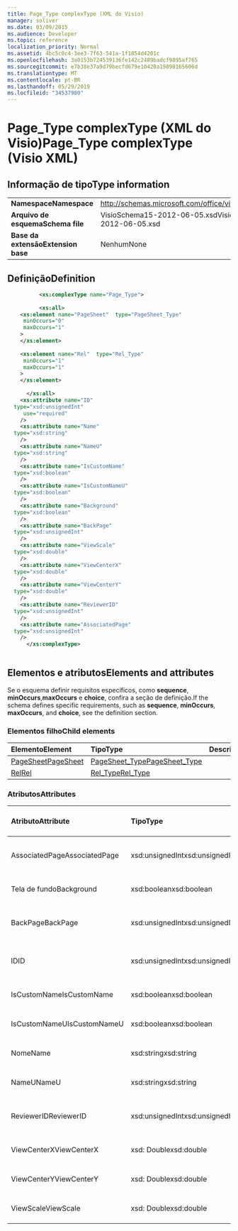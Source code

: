 ```yaml
---
title: Page_Type complexType (XML do Visio)
manager: soliver
ms.date: 03/09/2015
ms.audience: Developer
ms.topic: reference
localization_priority: Normal
ms.assetid: 4bc5c0c4-3ee3-7f63-541a-1f1854d4201c
ms.openlocfilehash: 3a0153b724539136fe142c2489badcf9895af765
ms.sourcegitcommit: e7b38e37a9d79becfd679e10420a19890165606d
ms.translationtype: MT
ms.contentlocale: pt-BR
ms.lasthandoff: 05/29/2019
ms.locfileid: "34537980"
---
```

# <a name="pagetype-complextype-visio-xml"></a><span data-ttu-id="a3e1e-102">Page_Type complexType (XML do Visio)</span><span class="sxs-lookup"><span data-stu-id="a3e1e-102">Page_Type complexType (Visio XML)</span></span>

## <a name="type-information"></a><span data-ttu-id="a3e1e-103">Informação de tipo</span><span class="sxs-lookup"><span data-stu-id="a3e1e-103">Type information</span></span>

|||
|:-----|:-----|
|<span data-ttu-id="a3e1e-104">**Namespace**</span><span class="sxs-lookup"><span data-stu-id="a3e1e-104">**Namespace**</span></span> <br/> |http://schemas.microsoft.com/office/visio/2011/1/core  <br/> |
|<span data-ttu-id="a3e1e-105">**Arquivo de esquema**</span><span class="sxs-lookup"><span data-stu-id="a3e1e-105">**Schema file**</span></span> <br/> |<span data-ttu-id="a3e1e-106">VisioSchema15-2012-06-05.xsd</span><span class="sxs-lookup"><span data-stu-id="a3e1e-106">VisioSchema15-2012-06-05.xsd</span></span>  <br/> |
|<span data-ttu-id="a3e1e-107">**Base da extensão**</span><span class="sxs-lookup"><span data-stu-id="a3e1e-107">**Extension base**</span></span> <br/> |<span data-ttu-id="a3e1e-108">Nenhum</span><span class="sxs-lookup"><span data-stu-id="a3e1e-108">None</span></span>  <br/> |
   
## <a name="definition"></a><span data-ttu-id="a3e1e-109">Definição</span><span class="sxs-lookup"><span data-stu-id="a3e1e-109">Definition</span></span>

```XML
          <xs:complexType name="Page_Type">
          
          <xs:all>
    <xs:element name="PageSheet"  type="PageSheet_Type"
     minOccurs="0"
     maxOccurs="1"
    >
    </xs:element>
    
    <xs:element name="Rel"  type="Rel_Type"
     minOccurs="1"
     maxOccurs="1"
    >
    </xs:element>
    
      </xs:all>
    <xs:attribute name="ID"
  type="xsd:unsignedInt"
     use="required"
    />
    <xs:attribute name="Name"
  type="xsd:string"
    />
    <xs:attribute name="NameU"
  type="xsd:string"
    />
    <xs:attribute name="IsCustomName"
  type="xsd:boolean"
    />
    <xs:attribute name="IsCustomNameU"
  type="xsd:boolean"
    />
    <xs:attribute name="Background"
  type="xsd:boolean"
    />
    <xs:attribute name="BackPage"
  type="xsd:unsignedInt"
    />
    <xs:attribute name="ViewScale"
  type="xsd:double"
    />
    <xs:attribute name="ViewCenterX"
  type="xsd:double"
    />
    <xs:attribute name="ViewCenterY"
  type="xsd:double"
    />
    <xs:attribute name="ReviewerID"
  type="xsd:unsignedInt"
    />
    <xs:attribute name="AssociatedPage"
  type="xsd:unsignedInt"
    />
      </xs:complexType>
      
```

## <a name="elements-and-attributes"></a><span data-ttu-id="a3e1e-110">Elementos e atributos</span><span class="sxs-lookup"><span data-stu-id="a3e1e-110">Elements and attributes</span></span>

<span data-ttu-id="a3e1e-111">Se o esquema definir requisitos específicos, como **sequence**, **minOccurs**,**maxOccurs** e **choice**, confira a seção de definição.</span><span class="sxs-lookup"><span data-stu-id="a3e1e-111">If the schema defines specific requirements, such as **sequence**, **minOccurs**, **maxOccurs**, and **choice**, see the definition section.</span></span> 
  
### <a name="child-elements"></a><span data-ttu-id="a3e1e-112">Elementos filho</span><span class="sxs-lookup"><span data-stu-id="a3e1e-112">Child elements</span></span>

|<span data-ttu-id="a3e1e-113">**Elemento**</span><span class="sxs-lookup"><span data-stu-id="a3e1e-113">**Element**</span></span>|<span data-ttu-id="a3e1e-114">**Tipo**</span><span class="sxs-lookup"><span data-stu-id="a3e1e-114">**Type**</span></span>|<span data-ttu-id="a3e1e-115">**Descrição**</span><span class="sxs-lookup"><span data-stu-id="a3e1e-115">**Description**</span></span>|
|:-----|:-----|:-----|
|[<span data-ttu-id="a3e1e-116">PageSheet</span><span class="sxs-lookup"><span data-stu-id="a3e1e-116">PageSheet</span></span>](pagesheet-element-page_type-complextypevisio-xml.md) <br/> |[<span data-ttu-id="a3e1e-117">PageSheet_Type</span><span class="sxs-lookup"><span data-stu-id="a3e1e-117">PageSheet_Type</span></span>](pagesheet_type-complextypevisio-xml.md) <br/> ||
|[<span data-ttu-id="a3e1e-118">Rel</span><span class="sxs-lookup"><span data-stu-id="a3e1e-118">Rel</span></span>](rel-element-page_type-complextypevisio-xml.md) <br/> |[<span data-ttu-id="a3e1e-119">Rel_Type</span><span class="sxs-lookup"><span data-stu-id="a3e1e-119">Rel_Type</span></span>](rel_type-complextypevisio-xml.md) <br/> ||
   
### <a name="attributes"></a><span data-ttu-id="a3e1e-120">Atributos</span><span class="sxs-lookup"><span data-stu-id="a3e1e-120">Attributes</span></span>

|<span data-ttu-id="a3e1e-121">**Atributo**</span><span class="sxs-lookup"><span data-stu-id="a3e1e-121">**Attribute**</span></span>|<span data-ttu-id="a3e1e-122">**Tipo**</span><span class="sxs-lookup"><span data-stu-id="a3e1e-122">**Type**</span></span>|<span data-ttu-id="a3e1e-123">**Obrigatório**</span><span class="sxs-lookup"><span data-stu-id="a3e1e-123">**Required**</span></span>|<span data-ttu-id="a3e1e-124">**Descrição**</span><span class="sxs-lookup"><span data-stu-id="a3e1e-124">**Description**</span></span>|<span data-ttu-id="a3e1e-125">**Valores possíveis**</span><span class="sxs-lookup"><span data-stu-id="a3e1e-125">**Possible values**</span></span>|
|:-----|:-----|:-----|:-----|:-----|
|<span data-ttu-id="a3e1e-126">AssociatedPage</span><span class="sxs-lookup"><span data-stu-id="a3e1e-126">AssociatedPage</span></span>  <br/> |<span data-ttu-id="a3e1e-127">xsd:unsignedInt</span><span class="sxs-lookup"><span data-stu-id="a3e1e-127">xsd:unsignedInt</span></span>  <br/> |<span data-ttu-id="a3e1e-128">opcional</span><span class="sxs-lookup"><span data-stu-id="a3e1e-128">optional</span></span>  <br/> ||<span data-ttu-id="a3e1e-129">Valores do tipo xsd:unsignedInt.</span><span class="sxs-lookup"><span data-stu-id="a3e1e-129">Values of the xsd:unsignedInt type.</span></span>  <br/> |
|<span data-ttu-id="a3e1e-130">Tela de fundo</span><span class="sxs-lookup"><span data-stu-id="a3e1e-130">Background</span></span>  <br/> |<span data-ttu-id="a3e1e-131">xsd:boolean</span><span class="sxs-lookup"><span data-stu-id="a3e1e-131">xsd:boolean</span></span>  <br/> |<span data-ttu-id="a3e1e-132">opcional</span><span class="sxs-lookup"><span data-stu-id="a3e1e-132">optional</span></span>  <br/> ||<span data-ttu-id="a3e1e-133">Valores do tipo xsd:boolean.</span><span class="sxs-lookup"><span data-stu-id="a3e1e-133">Values of the xsd:boolean type.</span></span>  <br/> |
|<span data-ttu-id="a3e1e-134">BackPage</span><span class="sxs-lookup"><span data-stu-id="a3e1e-134">BackPage</span></span>  <br/> |<span data-ttu-id="a3e1e-135">xsd:unsignedInt</span><span class="sxs-lookup"><span data-stu-id="a3e1e-135">xsd:unsignedInt</span></span>  <br/> |<span data-ttu-id="a3e1e-136">opcional</span><span class="sxs-lookup"><span data-stu-id="a3e1e-136">optional</span></span>  <br/> ||<span data-ttu-id="a3e1e-137">Valores do tipo xsd:unsignedInt.</span><span class="sxs-lookup"><span data-stu-id="a3e1e-137">Values of the xsd:unsignedInt type.</span></span>  <br/> |
|<span data-ttu-id="a3e1e-138">ID</span><span class="sxs-lookup"><span data-stu-id="a3e1e-138">ID</span></span>  <br/> |<span data-ttu-id="a3e1e-139">xsd:unsignedInt</span><span class="sxs-lookup"><span data-stu-id="a3e1e-139">xsd:unsignedInt</span></span>  <br/> |<span data-ttu-id="a3e1e-140">obrigatório</span><span class="sxs-lookup"><span data-stu-id="a3e1e-140">required</span></span>  <br/> ||<span data-ttu-id="a3e1e-141">Valores do tipo xsd:unsignedInt.</span><span class="sxs-lookup"><span data-stu-id="a3e1e-141">Values of the xsd:unsignedInt type.</span></span>  <br/> |
|<span data-ttu-id="a3e1e-142">IsCustomName</span><span class="sxs-lookup"><span data-stu-id="a3e1e-142">IsCustomName</span></span>  <br/> |<span data-ttu-id="a3e1e-143">xsd:boolean</span><span class="sxs-lookup"><span data-stu-id="a3e1e-143">xsd:boolean</span></span>  <br/> |<span data-ttu-id="a3e1e-144">opcional</span><span class="sxs-lookup"><span data-stu-id="a3e1e-144">optional</span></span>  <br/> ||<span data-ttu-id="a3e1e-145">Valores do tipo xsd:boolean.</span><span class="sxs-lookup"><span data-stu-id="a3e1e-145">Values of the xsd:boolean type.</span></span>  <br/> |
|<span data-ttu-id="a3e1e-146">IsCustomNameU</span><span class="sxs-lookup"><span data-stu-id="a3e1e-146">IsCustomNameU</span></span>  <br/> |<span data-ttu-id="a3e1e-147">xsd:boolean</span><span class="sxs-lookup"><span data-stu-id="a3e1e-147">xsd:boolean</span></span>  <br/> |<span data-ttu-id="a3e1e-148">opcional</span><span class="sxs-lookup"><span data-stu-id="a3e1e-148">optional</span></span>  <br/> ||<span data-ttu-id="a3e1e-149">Valores do tipo xsd:boolean.</span><span class="sxs-lookup"><span data-stu-id="a3e1e-149">Values of the xsd:boolean type.</span></span>  <br/> |
|<span data-ttu-id="a3e1e-150">Nome</span><span class="sxs-lookup"><span data-stu-id="a3e1e-150">Name</span></span>  <br/> |<span data-ttu-id="a3e1e-151">xsd:string</span><span class="sxs-lookup"><span data-stu-id="a3e1e-151">xsd:string</span></span>  <br/> |<span data-ttu-id="a3e1e-152">opcional</span><span class="sxs-lookup"><span data-stu-id="a3e1e-152">optional</span></span>  <br/> ||<span data-ttu-id="a3e1e-153">Valores do tipo xsd:string.</span><span class="sxs-lookup"><span data-stu-id="a3e1e-153">Values of the xsd:string type.</span></span>  <br/> |
|<span data-ttu-id="a3e1e-154">NameU</span><span class="sxs-lookup"><span data-stu-id="a3e1e-154">NameU</span></span>  <br/> |<span data-ttu-id="a3e1e-155">xsd:string</span><span class="sxs-lookup"><span data-stu-id="a3e1e-155">xsd:string</span></span>  <br/> |<span data-ttu-id="a3e1e-156">opcional</span><span class="sxs-lookup"><span data-stu-id="a3e1e-156">optional</span></span>  <br/> ||<span data-ttu-id="a3e1e-157">Valores do tipo xsd:string.</span><span class="sxs-lookup"><span data-stu-id="a3e1e-157">Values of the xsd:string type.</span></span>  <br/> |
|<span data-ttu-id="a3e1e-158">ReviewerID</span><span class="sxs-lookup"><span data-stu-id="a3e1e-158">ReviewerID</span></span>  <br/> |<span data-ttu-id="a3e1e-159">xsd:unsignedInt</span><span class="sxs-lookup"><span data-stu-id="a3e1e-159">xsd:unsignedInt</span></span>  <br/> |<span data-ttu-id="a3e1e-160">opcional</span><span class="sxs-lookup"><span data-stu-id="a3e1e-160">optional</span></span>  <br/> ||<span data-ttu-id="a3e1e-161">Valores do tipo xsd:unsignedInt.</span><span class="sxs-lookup"><span data-stu-id="a3e1e-161">Values of the xsd:unsignedInt type.</span></span>  <br/> |
|<span data-ttu-id="a3e1e-162">ViewCenterX</span><span class="sxs-lookup"><span data-stu-id="a3e1e-162">ViewCenterX</span></span>  <br/> |<span data-ttu-id="a3e1e-163">xsd: Double</span><span class="sxs-lookup"><span data-stu-id="a3e1e-163">xsd:double</span></span>  <br/> |<span data-ttu-id="a3e1e-164">opcional</span><span class="sxs-lookup"><span data-stu-id="a3e1e-164">optional</span></span>  <br/> ||<span data-ttu-id="a3e1e-165">Valores do tipo xsd: Double.</span><span class="sxs-lookup"><span data-stu-id="a3e1e-165">Values of the xsd:double type.</span></span>  <br/> |
|<span data-ttu-id="a3e1e-166">ViewCenterY</span><span class="sxs-lookup"><span data-stu-id="a3e1e-166">ViewCenterY</span></span>  <br/> |<span data-ttu-id="a3e1e-167">xsd: Double</span><span class="sxs-lookup"><span data-stu-id="a3e1e-167">xsd:double</span></span>  <br/> |<span data-ttu-id="a3e1e-168">opcional</span><span class="sxs-lookup"><span data-stu-id="a3e1e-168">optional</span></span>  <br/> ||<span data-ttu-id="a3e1e-169">Valores do tipo xsd: Double.</span><span class="sxs-lookup"><span data-stu-id="a3e1e-169">Values of the xsd:double type.</span></span>  <br/> |
|<span data-ttu-id="a3e1e-170">ViewScale</span><span class="sxs-lookup"><span data-stu-id="a3e1e-170">ViewScale</span></span>  <br/> |<span data-ttu-id="a3e1e-171">xsd: Double</span><span class="sxs-lookup"><span data-stu-id="a3e1e-171">xsd:double</span></span>  <br/> |<span data-ttu-id="a3e1e-172">opcional</span><span class="sxs-lookup"><span data-stu-id="a3e1e-172">optional</span></span>  <br/> ||<span data-ttu-id="a3e1e-173">Valores do tipo xsd: Double.</span><span class="sxs-lookup"><span data-stu-id="a3e1e-173">Values of the xsd:double type.</span></span>  <br/> |
   

